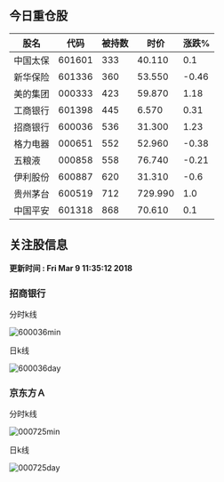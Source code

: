 
## 今日重仓股 

|股名|代码|被持数|时价|涨跌%|
|---|---|---|---|---|
|中国太保|601601|333|40.110|0.1|
|新华保险|601336|360|53.550|-0.46|
|美的集团|000333|423|59.870|1.18|
|工商银行|601398|445|6.570|0.31|
|招商银行|600036|536|31.300|1.23|
|格力电器|000651|552|52.960|-0.38|
|五粮液|000858|558|76.740|-0.21|
|伊利股份|600887|620|31.310|-0.6|
|贵州茅台|600519|712|729.990|1.0|
|中国平安|601318|868|70.610|0.1|

## 关注股信息
**更新时间 : Fri Mar  9 11:35:12 2018**
### 招商银行 
分时k线

![600036min](http://image.sinajs.cn/newchart/min/n/sh600036.gif)

日k线

![600036day](http://image.sinajs.cn/newchart/daily/n/sh600036.gif)

### 京东方Ａ 
分时k线

![000725min](http://image.sinajs.cn/newchart/min/n/sz000725.gif)

日k线

![000725day](http://image.sinajs.cn/newchart/daily/n/sz000725.gif)
